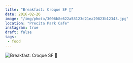 ```yaml
---
title: "Breakfast: Croque SF 👅"
date: 2016-02-26
image: "/img/photo/3006b8e622a58123d21ea29823b12343.jpg"
location: "Precita Park Cafe"
instagram: true
draft: false
tags:
 - food
---
```


![Breakfast: Croque SF 👅](/img/photo/3006b8e622a58123d21ea29823b12343.jpg)
